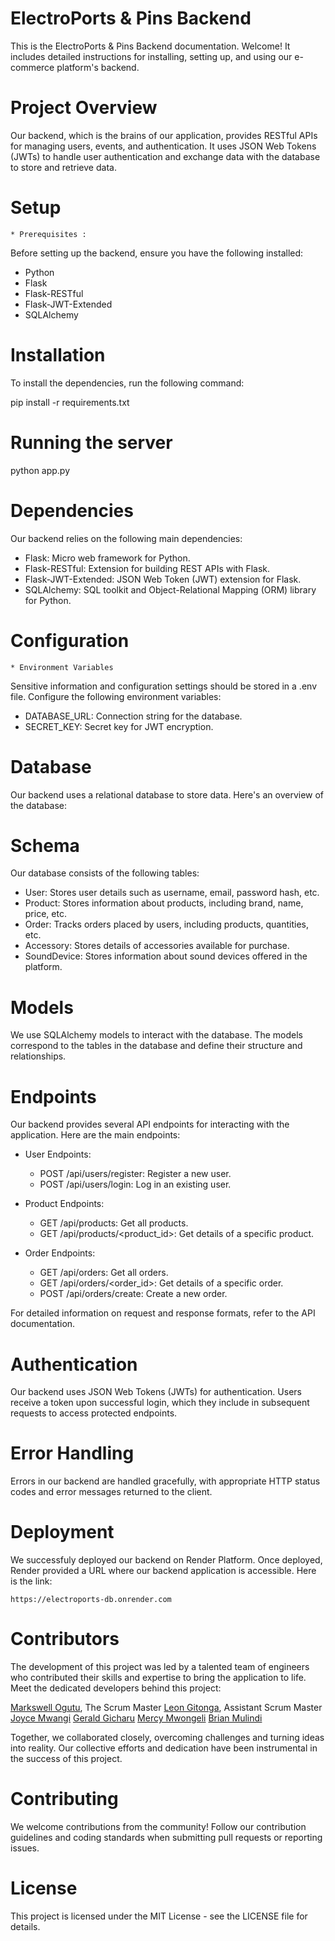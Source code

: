 # ElectroPorts & Pins Backend
This is the ElectroPorts & Pins Backend documentation. Welcome! It includes detailed instructions for installing, setting up, and using our e-commerce platform's backend.

# Project Overview
Our backend, which is the brains of our application, provides RESTful APIs for managing users, events, and authentication. It uses JSON Web Tokens (JWTs) to handle user authentication and exchange data with the database to store and retrieve data.

# Setup
    * Prerequisites :
 Before setting up the backend, ensure you have the following installed:

   * Python
   * Flask
   * Flask-RESTful
   * Flask-JWT-Extended
   * SQLAlchemy

# Installation
To install the dependencies, run the following command:

   pip install -r requirements.txt

# Running the server

   python app.py

# Dependencies
Our backend relies on the following main dependencies:

  * Flask: Micro web framework for Python.
  * Flask-RESTful: Extension for building REST APIs with Flask.
  * Flask-JWT-Extended: JSON Web Token (JWT) extension for Flask.
  * SQLAlchemy: SQL toolkit and Object-Relational Mapping (ORM) library for Python.

# Configuration
    * Environment Variables
Sensitive information and configuration settings should be stored in a .env file. Configure the following environment variables:

   * DATABASE_URL: Connection string for the database.
   * SECRET_KEY: Secret key for JWT encryption.

# Database
Our backend uses a relational database to store data. Here's an overview of the database:

 # Schema
Our database consists of the following tables:

 * User: Stores user details such as username, email, password hash, etc.
 * Product: Stores information about products, including brand, name, price, etc.
 * Order: Tracks orders placed by users, including products, quantities, etc.
 * Accessory: Stores details of accessories available for purchase.
 * SoundDevice: Stores information about sound devices offered in the platform.

 # Models
We use SQLAlchemy models to interact with the database. The models correspond to the tables in the database and define their structure and relationships.

 # Endpoints
Our backend provides several API endpoints for interacting with the application. Here are the main endpoints:

* User Endpoints:
  * POST /api/users/register: Register a new user.
  * POST /api/users/login: Log in an existing user.

* Product Endpoints:
  * GET /api/products: Get all products.
  * GET /api/products/<product_id>: Get details of a specific product.

* Order Endpoints:
  * GET /api/orders: Get all orders.
  * GET /api/orders/<order_id>: Get details of a specific order.
  * POST /api/orders/create: Create a new order.

For detailed information on request and response formats, refer to the API documentation.

# Authentication
Our backend uses JSON Web Tokens (JWTs) for authentication. Users receive a token upon successful login, which they include in subsequent requests to access protected endpoints.

# Error Handling
Errors in our backend are handled gracefully, with appropriate HTTP status codes and error messages returned to the client.

# Deployment
We successfuly deployed our backend on Render Platform. Once deployed, Render provided a URL where our backend application is accessible. Here is the link:
 
    https://electroports-db.onrender.com

# Contributors
The development of this project was led by a talented team of engineers who contributed their skills and expertise to bring the application to life. Meet the dedicated developers behind this project:

<a href="https://github.com/Markswell-crypto">Markswell Ogutu</a>, The Scrum Master
<a href="https://github.com/Leonkaigit">Leon Gitonga</a>, Assistant Scrum Master
<a href="https://github.com/JOYCEmwangi8880">Joyce Mwangi</a>
<a href="https://github.com/Gerald-GG">Gerald Gicharu</a>
<a href="https://github.com/MMer-cy123">Mercy Mwongeli</a>
<a href="https://github.com/mulindijr">Brian Mulindi</a>

Together, we collaborated closely, overcoming challenges and turning ideas into reality. Our collective efforts and dedication have been instrumental in the success of this project.

# Contributing
We welcome contributions from the community! Follow our contribution guidelines and coding standards when submitting pull requests or reporting issues.

# License
This project is licensed under the MIT License - see the LICENSE file for details.